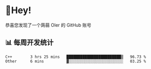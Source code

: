 # 👋Hey!
恭喜您发现了一个蒟蒻 OIer 的 GitHub 账号

## 📊 每周开发统计
<!--START_SECTION:waka-->
```text
C++        3 hrs 25 mins   ████████████████████████▒   96.73 % 
Other      6 mins          ▓░░░░░░░░░░░░░░░░░░░░░░░░   03.25 % 
```
<!--END_SECTION:waka-->
